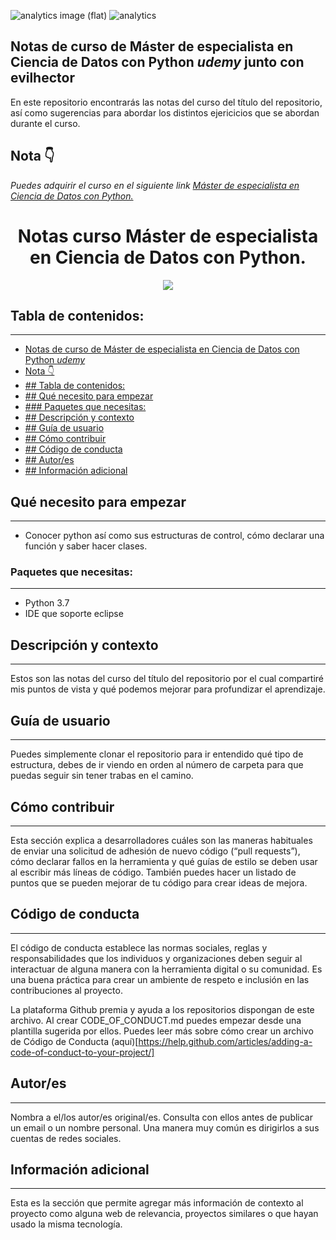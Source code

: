 
![analytics image (flat)](https://raw.githubusercontent.com/vitr/google-analytics-beacon/master/static/badge-flat.gif)
![analytics](https://www.google-analytics.com/collect?v=1&cid=555&t=pageview&ec=repo&ea=open&dp=/Plantilla-de-repositorio/readme&dt=&tid=UA-4677001-16)

## Notas de curso de Máster de especialista en Ciencia de Datos con Python *udemy* junto con evilhector 
En este repositorio encontrarás las notas del curso del título del repositorio, así como sugerencias para abordar los distintos ejericicios que se abordan durante el curso. 

## Nota 👇


*Puedes adquirir el curso en el siguiente link [Máster de especialista en Ciencia de Datos con Python.](https://www.udemy.com/course/master-en-ciencia-de-datos-con-python/)*

<h1 align="center"> Notas curso Máster de especialista en Ciencia de Datos con Python.</h1>
<p align="center"> </p>
<p align="center"><img src="https://utec.edu.pe/sites/default/files/styles/blog_full/public/blog/800x400_3_0.jpg"/></p> 

## Tabla de contenidos:
---

- [Notas de curso de Máster de especialista en Ciencia de Datos con Python *udemy*](#notas-de-curso-de-máster-de-especialista-en-ciencia-de-datos-con-python-udemy)
- [Nota 👇](#nota-)
- [## Tabla de contenidos:](#-tabla-de-contenidos)
- [## Qué necesito para empezar](#-qué-necesito-para-empezar)
- [### Paquetes que necesitas:](#-paquetes-que-necesitas)
- [## Descripción y contexto](#-descripción-y-contexto)
- [## Guía de usuario](#-guía-de-usuario)
- [## Cómo contribuir](#-cómo-contribuir)
- [## Código de conducta](#-código-de-conducta)
- [## Autor/es](#-autores)
- [## Información adicional](#-información-adicional)

## Qué necesito para empezar
---
* Conocer python así como sus estructuras de control, cómo declarar una función y saber hacer clases.

### Paquetes que necesitas:
---
* Python 3.7
* IDE que soporte eclipse


## Descripción y contexto
---
Estos son las notas del curso del título del repositorio por el cual compartiré mis puntos de vista y qué podemos mejorar para profundizar el aprendizaje.

## Guía de usuario
---
Puedes simplemente clonar el repositorio para ir entendido qué tipo de estructura, debes de ir viendo en orden al número de carpeta para que puedas seguir sin tener trabas en el camino.
 	

## Cómo contribuir
---
Esta sección explica a desarrolladores cuáles son las maneras habituales de enviar una solicitud de adhesión de nuevo código (“pull requests”), cómo declarar fallos en la herramienta y qué guías de estilo se deben usar al escribir más líneas de código. También puedes hacer un listado de puntos que se pueden mejorar de tu código para crear ideas de mejora.

## Código de conducta 
---
El código de conducta establece las normas sociales, reglas y responsabilidades que los individuos y organizaciones deben seguir al interactuar de alguna manera con la herramienta digital o su comunidad. Es una buena práctica para crear un ambiente de respeto e inclusión en las contribuciones al proyecto. 

La plataforma Github premia y ayuda a los repositorios dispongan de este archivo. Al crear CODE_OF_CONDUCT.md puedes empezar desde una plantilla sugerida por ellos. Puedes leer más sobre cómo crear un archivo de Código de Conducta (aquí)[https://help.github.com/articles/adding-a-code-of-conduct-to-your-project/]

## Autor/es
---
Nombra a el/los autor/es original/es. Consulta con ellos antes de publicar un email o un nombre personal. Una manera muy común es dirigirlos a sus cuentas de redes sociales.

## Información adicional
---
Esta es la sección que permite agregar más información de contexto al proyecto como alguna web de relevancia, proyectos similares o que hayan usado la misma tecnología.


